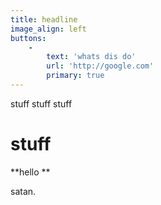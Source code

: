 ```yaml
---
title: headline
image_align: left
buttons:
    -
        text: 'whats dis do'
        url: 'http://google.com'
        primary: true
---
```


stuff stuff stuff

# stuff
**hello **

satan.

